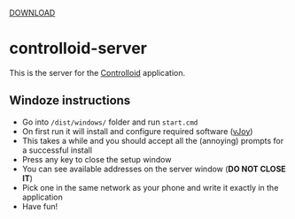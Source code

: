 [DOWNLOAD](https://github.com/experiment322/controlloid-server/archive/master.zip)

# controlloid-server
This is the server for the [Controlloid](https://github.com/experiment322/controlloid-client) application.

## Windoze instructions
* Go into `/dist/windows/` folder and run `start.cmd`
* On first run it will install and configure required software ([vJoy](https://sourceforge.net/projects/vjoystick/))
* This takes a while and you should accept all the (annoying) prompts for a successful install
* Press any key to close the setup window
* You can see available addresses on the server window (**DO NOT CLOSE IT**)
* Pick one in the same network as your phone and write it exactly in the application
* Have fun!
